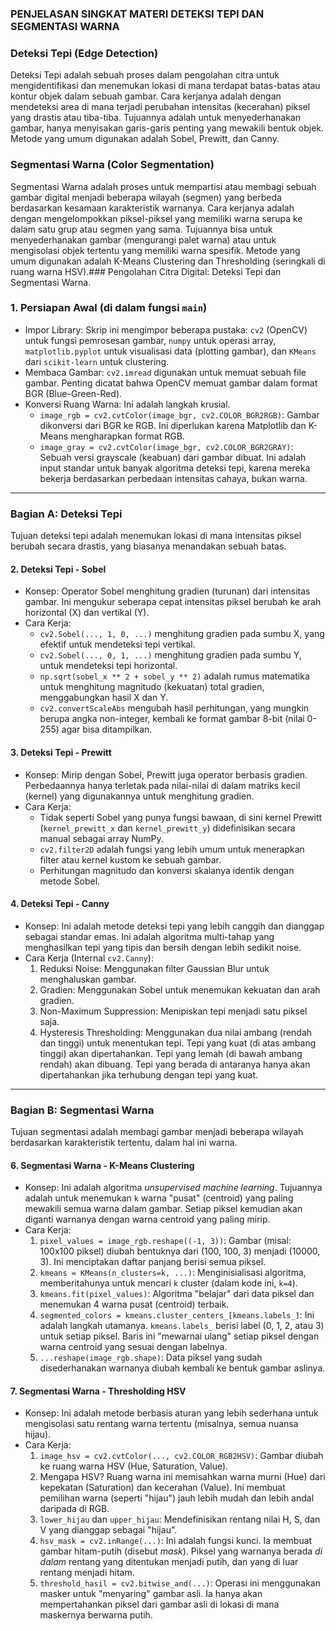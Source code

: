 ### PENJELASAN SINGKAT MATERI DETEKSI TEPI DAN SEGMENTASI WARNA

### Deteksi Tepi (Edge Detection)
Deteksi Tepi adalah sebuah proses dalam pengolahan citra untuk mengidentifikasi dan menemukan lokasi di mana terdapat batas-batas atau kontur objek dalam sebuah gambar. Cara kerjanya adalah dengan mendeteksi area di mana terjadi perubahan intensitas (kecerahan) piksel yang drastis atau tiba-tiba. Tujuannya adalah untuk menyederhanakan gambar, hanya menyisakan garis-garis penting yang mewakili bentuk objek. Metode yang umum digunakan adalah Sobel, Prewitt, dan Canny.

### Segmentasi Warna (Color Segmentation)
Segmentasi Warna adalah proses untuk mempartisi atau membagi sebuah gambar digital menjadi beberapa wilayah (segmen) yang berbeda berdasarkan kesamaan karakteristik warnanya. Cara kerjanya adalah dengan mengelompokkan piksel-piksel yang memiliki warna serupa ke dalam satu grup atau segmen yang sama. Tujuannya bisa untuk menyederhanakan gambar (mengurangi palet warna) atau untuk mengisolasi objek tertentu yang memiliki warna spesifik. Metode yang umum digunakan adalah K-Means Clustering dan Thresholding (seringkali di ruang warna HSV).### Pengolahan Citra Digital: Deteksi Tepi dan Segmentasi Warna.

### 1. Persiapan Awal (di dalam fungsi `main`)
* Impor Library: Skrip ini mengimpor beberapa pustaka: `cv2` (OpenCV) untuk fungsi pemrosesan gambar, `numpy` untuk operasi array, `matplotlib.pyplot` untuk visualisasi data (plotting gambar), dan `KMeans` dari `scikit-learn` untuk clustering.
* Membaca Gambar: `cv2.imread` digunakan untuk memuat sebuah file gambar. Penting dicatat bahwa OpenCV memuat gambar dalam format BGR (Blue-Green-Red).
* Konversi Ruang Warna: Ini adalah langkah krusial.
    * `image_rgb = cv2.cvtColor(image_bgr, cv2.COLOR_BGR2RGB)`: Gambar dikonversi dari BGR ke RGB. Ini diperlukan karena Matplotlib dan K-Means mengharapkan format RGB.
    * `image_gray = cv2.cvtColor(image_bgr, cv2.COLOR_BGR2GRAY)`: Sebuah versi grayscale (keabuan) dari gambar dibuat. Ini adalah input standar untuk banyak algoritma deteksi tepi, karena mereka bekerja berdasarkan perbedaan intensitas cahaya, bukan warna.

---

### Bagian A: Deteksi Tepi

Tujuan deteksi tepi adalah menemukan lokasi di mana intensitas piksel berubah secara drastis, yang biasanya menandakan sebuah batas.

#### 2. Deteksi Tepi - Sobel

* Konsep: Operator Sobel menghitung gradien (turunan) dari intensitas gambar. Ini mengukur seberapa cepat intensitas piksel berubah ke arah horizontal (X) dan vertikal (Y).
* Cara Kerja:
    * `cv2.Sobel(..., 1, 0, ...)` menghitung gradien pada sumbu X, yang efektif untuk mendeteksi tepi vertikal.
    * `cv2.Sobel(..., 0, 1, ...)` menghitung gradien pada sumbu Y, untuk mendeteksi tepi horizontal.
    * `np.sqrt(sobel_x ** 2 + sobel_y ** 2)` adalah rumus matematika untuk menghitung magnitudo (kekuatan) total gradien, menggabungkan hasil X dan Y.
    * `cv2.convertScaleAbs` mengubah hasil perhitungan, yang mungkin berupa angka non-integer, kembali ke format gambar 8-bit (nilai 0-255) agar bisa ditampilkan.

#### 3. Deteksi Tepi - Prewitt

* Konsep: Mirip dengan Sobel, Prewitt juga operator berbasis gradien. Perbedaannya hanya terletak pada nilai-nilai di dalam matriks kecil (kernel) yang digunakannya untuk menghitung gradien.
* Cara Kerja:
    * Tidak seperti Sobel yang punya fungsi bawaan, di sini kernel Prewitt (`kernel_prewitt_x` dan `kernel_prewitt_y`) didefinisikan secara manual sebagai array NumPy.
    * `cv2.filter2D` adalah fungsi yang lebih umum untuk menerapkan filter atau kernel kustom ke sebuah gambar.
    * Perhitungan magnitudo dan konversi skalanya identik dengan metode Sobel.

#### 4. Deteksi Tepi - Canny

* Konsep: Ini adalah metode deteksi tepi yang lebih canggih dan dianggap sebagai standar emas. Ini adalah algoritma multi-tahap yang menghasilkan tepi yang tipis dan bersih dengan lebih sedikit noise.
* Cara Kerja (Internal `cv2.Canny`):
    1.  Reduksi Noise: Menggunakan filter Gaussian Blur untuk menghaluskan gambar.
    2.  Gradien: Menggunakan Sobel untuk menemukan kekuatan dan arah gradien.
    3.  Non-Maximum Suppression: Menipiskan tepi menjadi satu piksel saja.
    4.  Hysteresis Thresholding: Menggunakan dua nilai ambang (rendah dan tinggi) untuk menentukan tepi. Tepi yang kuat (di atas ambang tinggi) akan dipertahankan. Tepi yang lemah (di bawah ambang rendah) akan dibuang. Tepi yang berada di antaranya hanya akan dipertahankan jika terhubung dengan tepi yang kuat.

---

### Bagian B: Segmentasi Warna

Tujuan segmentasi adalah membagi gambar menjadi beberapa wilayah berdasarkan karakteristik tertentu, dalam hal ini warna.

#### 6. Segmentasi Warna - K-Means Clustering

* Konsep: Ini adalah algoritma *unsupervised machine learning*. Tujuannya adalah untuk menemukan `k` warna "pusat" (centroid) yang paling mewakili semua warna dalam gambar. Setiap piksel kemudian akan diganti warnanya dengan warna centroid yang paling mirip.
* Cara Kerja:
    1.  `pixel_values = image_rgb.reshape((-1, 3))`: Gambar (misal: 100x100 piksel) diubah bentuknya dari (100, 100, 3) menjadi (10000, 3). Ini menciptakan daftar panjang berisi semua piksel.
    2.  `kmeans = KMeans(n_clusters=k, ...)`: Menginisialisasi algoritma, memberitahunya untuk mencari `k` cluster (dalam kode ini, `k=4`).
    3.  `kmeans.fit(pixel_values)`: Algoritma "belajar" dari data piksel dan menemukan 4 warna pusat (centroid) terbaik.
    4.  `segmented_colors = kmeans.cluster_centers_[kmeans.labels_]`: Ini adalah langkah utamanya. `kmeans.labels_` berisi label (0, 1, 2, atau 3) untuk setiap piksel. Baris ini "mewarnai ulang" setiap piksel dengan warna centroid yang sesuai dengan labelnya.
    5.  `...reshape(image_rgb.shape)`: Data piksel yang sudah disederhanakan warnanya diubah kembali ke bentuk gambar aslinya.

#### 7. Segmentasi Warna - Thresholding HSV

* Konsep: Ini adalah metode berbasis aturan yang lebih sederhana untuk mengisolasi satu rentang warna tertentu (misalnya, semua nuansa hijau).
* Cara Kerja:
    1.  `image_hsv = cv2.cvtColor(..., cv2.COLOR_RGB2HSV)`: Gambar diubah ke ruang warna HSV (Hue, Saturation, Value).
    2.  Mengapa HSV? Ruang warna ini memisahkan warna murni (Hue) dari kepekatan (Saturation) dan kecerahan (Value). Ini membuat pemilihan warna (seperti "hijau") jauh lebih mudah dan lebih andal daripada di RGB.
    3.  `lower_hijau` dan `upper_hijau`: Mendefinisikan rentang nilai H, S, dan V yang dianggap sebagai "hijau".
    4.  `hsv_mask = cv2.inRange(...)`: Ini adalah fungsi kunci. Ia membuat gambar hitam-putih (disebut *mask*). Piksel yang warnanya berada *di dalam* rentang yang ditentukan menjadi putih, dan yang di luar rentang menjadi hitam.
    5.  `threshold_hasil = cv2.bitwise_and(...)`: Operasi ini menggunakan masker untuk "menyaring" gambar asli. Ia hanya akan mempertahankan piksel dari gambar asli di lokasi di mana maskernya berwarna putih.
